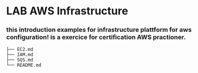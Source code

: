 # LAB AWS Infrastructure 

### this introduction examples for infrastructure plattform for aws configuration! is a exercice for certification AWS practioner.

```
├── EC2.md
├── IAM.md
├── SQS.md
└── README.md
```




